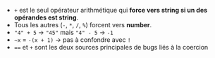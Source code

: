 - `+` est le seul opérateur arithmétique qui **force vers string si un des opérandes est string**.
- Tous les autres (`-`, `*`, `/`, `%`) forcent vers **number**.
- `"4" + 5` → `"45"` mais `"4" - 5` → `-1`
- `~x` = `-(x + 1)` → pas à confondre avec `!`
- `==` et `+` sont les deux sources principales de bugs liés à la coercion
